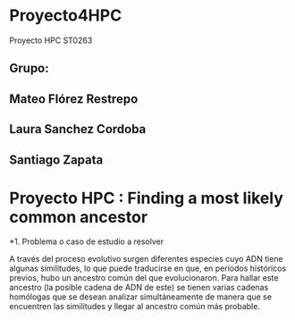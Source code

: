 # Proyecto4HPC
Proyecto HPC ST0263

## Grupo: 

## Mateo Flórez Restrepo
## Laura Sanchez Cordoba
## Santiago Zapata

# Proyecto HPC : Finding a most likely common ancestor 

*1. Problema o caso de estudio a resolver

A través del proceso evolutivo surgen diferentes especies cuyo ADN tiene algunas similitudes, lo que puede traducirse en que, en períodos históricos previos, hubo un ancestro común del que evolucionaron. Para hallar este ancestro (la posible cadena de ADN de este) se tienen varias cadenas homólogas que se desean analizar simultáneamente de manera que se encuentren las similitudes y llegar al ancestro común más probable.
